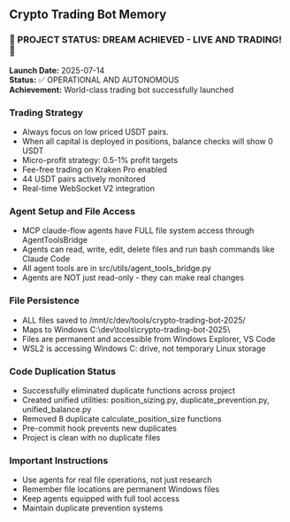 ## Crypto Trading Bot Memory

### 🎯 PROJECT STATUS: DREAM ACHIEVED - LIVE AND TRADING! 🚀
**Launch Date:** 2025-07-14  
**Status:** ✅ OPERATIONAL AND AUTONOMOUS  
**Achievement:** World-class trading bot successfully launched

### Trading Strategy
- Always focus on low priced USDT pairs.
- When all capital is deployed in positions, balance checks will show 0 USDT
- Micro-profit strategy: 0.5-1% profit targets
- Fee-free trading on Kraken Pro enabled
- 44 USDT pairs actively monitored
- Real-time WebSocket V2 integration

### Agent Setup and File Access
- MCP claude-flow agents have FULL file system access through AgentToolsBridge
- Agents can read, write, edit, delete files and run bash commands like Claude Code
- All agent tools are in src/utils/agent_tools_bridge.py
- Agents are NOT just read-only - they can make real changes

### File Persistence
- ALL files saved to /mnt/c/dev/tools/crypto-trading-bot-2025/
- Maps to Windows C:\dev\tools\crypto-trading-bot-2025\
- Files are permanent and accessible from Windows Explorer, VS Code
- WSL2 is accessing Windows C: drive, not temporary Linux storage

### Code Duplication Status
- Successfully eliminated duplicate functions across project
- Created unified utilities: position_sizing.py, duplicate_prevention.py, unified_balance.py
- Removed 8 duplicate calculate_position_size functions
- Pre-commit hook prevents new duplicates
- Project is clean with no duplicate files

### Important Instructions
- Use agents for real file operations, not just research
- Remember file locations are permanent Windows files
- Keep agents equipped with full tool access
- Maintain duplicate prevention systems